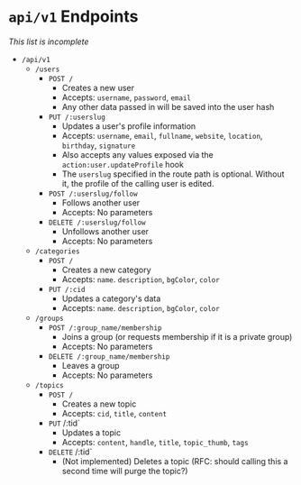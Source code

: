 # `api/v1` Endpoints

*This list is incomplete*

* `/api/v1`
    * `/users`
        * `POST /`
            * Creates a new user
            * Accepts: `username`, `password`, `email`
            * Any other data passed in will be saved into the user hash
        * `PUT /:userslug`
            * Updates a user's profile information
            * Accepts: `username`, `email`, `fullname`, `website`, `location`, `birthday`, `signature`
            * Also accepts any values exposed via the `action:user.updateProfile` hook
            * The `userslug` specified in the route path is optional. Without it, the profile of the calling user is edited.
        * `POST /:userslug/follow`
            * Follows another user
            * Accepts: No parameters
        * `DELETE /:userslug/follow`
            * Unfollows another user
            * Accepts: No parameters
    * `/categories`
        * `POST /`
            * Creates a new category
            * Accepts: `name`. `description`, `bgColor`, `color`
        * `PUT /:cid`
            * Updates a category's data
            * Accepts: `name`. `description`, `bgColor`, `color`
    * `/groups`
        * `POST /:group_name/membership`
            * Joins a group (or requests membership if it is a private group)
            * Accepts: No parameters
        * `DELETE /:group_name/membership`
            * Leaves a group
            * Accepts: No parameters
    * `/topics`
        * `POST /`
            * Creates a new topic
            * Accepts: `cid`, `title`, `content`
        * `PUT` /:tid`
            * Updates a topic
            * Accepts: `content`, `handle`, `title`, `topic_thumb`, `tags`
        * `DELETE` /:tid`
            * (Not implemented) Deletes a topic (RFC: should calling this a second time will purge the topic?)